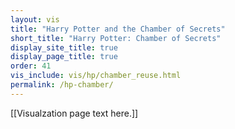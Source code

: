 ```yaml
---
layout: vis
title: "Harry Potter and the Chamber of Secrets"
short_title: "Harry Potter: Chamber of Secrets"
display_site_title: true
display_page_title: true
order: 41
vis_include: vis/hp/chamber_reuse.html
permalink: /hp-chamber/
---
```


[[Visualzation page text here.]]

